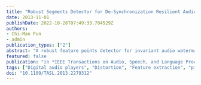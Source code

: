 ```yaml
---
title: "Robust Segments Detector for De-Synchronization Resilient Audio Watermarking"
date: 2013-11-01
publishDate: 2022-10-28T07:49:33.704529Z
authors: 
- Chi-Man Pun
- admin
publication_types: ["2"]
abstract: "A robust feature points detector for invariant audio watermarking is proposed in this paper. The audio segments centering at the detected feature points are extracted for both watermark embedding and extraction. These feature points are invariant to various attacks and will not be changed much for maintaining high auditory quality. Besides, high robustness and inaudibility can be achieved by embedding the watermark into the approximation coefficients of Stationary Wavelet Transform (SWT) domain, which is shift invariant. The spread spectrum communication technique is adopted to embed the watermark. Experimental results show that the proposed Robust Audio Segments Extractor (RASE) and the watermarking scheme are not only robust against common audio signal processing, such as low-pass filtering, MP3 compression, echo addition, volume change, and normalization; and distortions introduced in Stir-mark benchmark for Audio; but also robust against synchronization geometric distortions simultaneously, such as resample time-scale modification (TSM) with scaling factors up to ±50%, pitch invariant TSM by ±50%, and tempo invariant pitch shifting by ±50%. In general, the proposed scheme can well resist various attacks by the joint RASE and SWT approach, which performs much better comparing with the existing state-of-the art methods."
featured: false
publication: "in *IEEE Transactions on Audio, Speech, and Language Processing* [SCI, JCR Q2]"
tags: ["Digital audio players", "Distortion", "Feature extraction", "pitch shifting", "Robust audio segments extractor (RASE)", "Robustness", "stationary wavelet transform (SWT)", "Synchronization", "synchronization geometric distortions", "time-scale modification (TSM)", "Watermarking"]
doi: "10.1109/TASL.2013.2279312"
---
```


